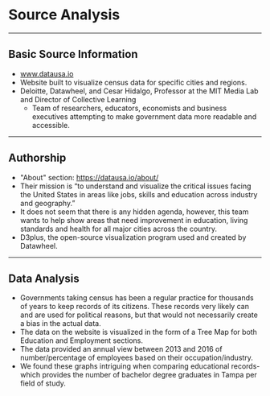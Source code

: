# Source Analysis

---

## Basic Source Information

* www.datausa.io
* Website built to visualize census data for specific cities and regions.
* Deloitte, Datawheel, and Cesar Hidalgo, Professor at the MIT Media Lab and Director of Collective Learning
	* Team of researchers, educators, economists and business executives attempting to make government data more readable and
	accessible.

---

## Authorship

* "About" section: https://datausa.io/about/
* Their mission is “to understand and visualize the critical issues facing the United States in areas like jobs, skills and
  education across industry and geography.” 
* It does not seem that there is any hidden agenda, however, this team wants to help show areas that need improvement in
  education, living standards and health for all major cities across the country. 
* D3plus, the open-source visualization program used and created by Datawheel.

---

## Data Analysis

* Governments taking census has been a regular practice for thousands of years to keep records of its citizens. These
  records very likely can and are used for political reasons, but that would not necessarily create a bias in the actual data. 
* The data on the website is visualized in the form of a Tree Map for both Education and Employment sections.
* The data provided an annual view between 2013 and 2016 of number/percentage of employees based on their occupation/industry.
* We found these graphs intriguing when comparing educational records- which provides the number of bachelor degree graduates
  in Tampa per field of study. 

